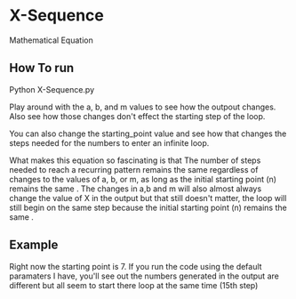 # X-Sequence
Mathematical Equation

## How To run
Python X-Sequence.py 

Play around with the a, b, and m values to see how the outpout changes. Also see how those changes don't effect the starting step of the loop. 

You can also change the starting_point value and see how that changes the steps needed for the numbers to enter an infinite loop.

What makes this equation so fascinating is that The number of steps needed to reach a recurring pattern remains the same regardless of changes to the values of a, b, or m, as long as the initial starting point (n) remains the same . The changes in a,b and m will also almost always change the value of X in the output but that still doesn't matter, the loop will still begin on the same step because the initial starting point (n) remains the same .

## Example
Right now the starting point is 7. If you run the code using the default paramaters I have, you'll see out the numbers generated in the output are different but all seem to start there loop at the same time (15th step)


